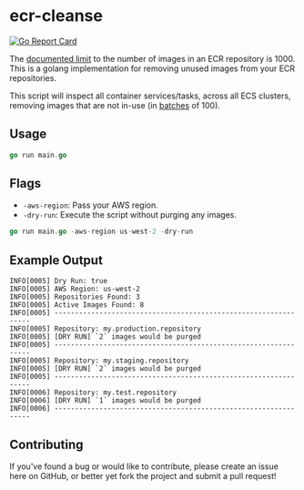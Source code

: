 # ecr-cleanse

[![Go Report Card](https://goreportcard.com/badge/github.com/mattevans/ecr-cleanse)](https://goreportcard.com/report/github.com/mattevans/ecr-cleanse)

The [documented limit](http://docs.aws.amazon.com/AmazonECR/latest/userguide/service_limits.html) to the number of images in an ECR repository is 1000. This is a golang implementation for removing unused images from your ECR repositories.

This script will inspect all container services/tasks, across all ECS clusters, removing images that are not in-use (in [batches](http://docs.aws.amazon.com/AmazonECR/latest/APIReference/API_BatchDeleteImage.html) of 100).

Usage
-----------------

```go
go run main.go
```

Flags
-----------------

- `-aws-region`: Pass your AWS region.
- `-dry-run`: Execute the script without purging any images.

```go
go run main.go -aws-region us-west-2 -dry-run
```

Example Output
-----------------

```
INFO[0005] Dry Run: true
INFO[0005] AWS Region: us-west-2
INFO[0005] Repositories Found: 3
INFO[0005] Active Images Found: 8
INFO[0005] ----------------------------------------------------------------
INFO[0005] Repository: my.production.repository
INFO[0005] [DRY RUN] `2` images would be purged
INFO[0005] ----------------------------------------------------------------
INFO[0005] Repository: my.staging.repository
INFO[0005] [DRY RUN] `2` images would be purged
INFO[0005] ----------------------------------------------------------------
INFO[0006] Repository: my.test.repository
INFO[0006] [DRY RUN] `1` images would be purged
INFO[0006] ----------------------------------------------------------------
```

Contributing
-----------------
If you've found a bug or would like to contribute, please create an issue here on GitHub, or better yet fork the project and submit a pull request!
